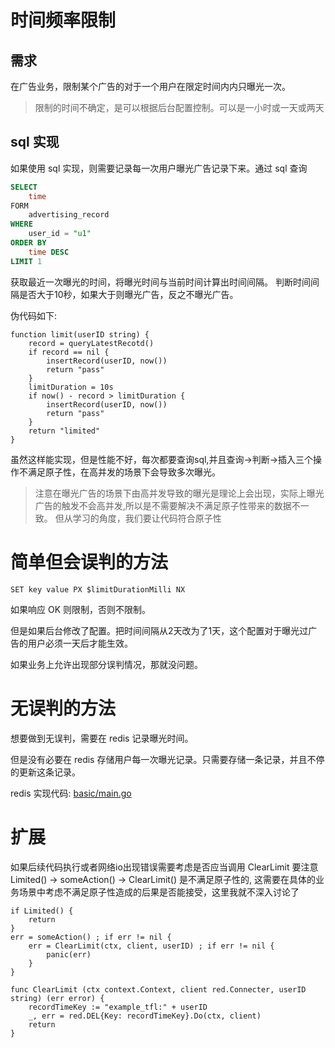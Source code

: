# 时间频率限制

## 需求

在广告业务，限制某个广告的对于一个用户在限定时间内内只曝光一次。

>  限制的时间不确定，是可以根据后台配置控制。可以是一小时或一天或两天

## sql 实现

如果使用 sql 实现，则需要记录每一次用户曝光广告记录下来。通过 sql 查询

```sql
SELECT 
    time 
FORM
    advertising_record
WHERE 
    user_id = "u1"
ORDER BY
    time DESC 
LIMIT 1
``` 

获取最近一次曝光的时间，将曝光时间与当前时间计算出时间间隔。
判断时间间隔是否大于10秒，如果大于则曝光广告，反之不曝光广告。


伪代码如下:

```
function limit(userID string) {
    record = queryLatestRecotd()
    if record == nil {
        insertRecord(userID, now())
        return "pass"
    }
    limitDuration = 10s
    if now() - record > limitDuration {
        insertRecord(userID, now())
        return "pass"
    }
    return "limited"
}
```

虽然这样能实现，但是性能不好，每次都要查询sql,并且查询->判断->插入三个操作不满足原子性，在高并发的场景下会导致多次曝光。

> 注意在曝光广告的场景下由高并发导致的曝光是理论上会出现，实际上曝光广告的触发不会高并发,所以是不需要解决不满足原子性带来的数据不一致。
> 但从学习的角度，我们要让代码符合原子性


# 简单但会误判的方法

`SET key value PX $limitDurationMilli NX`

如果响应 OK 则限制，否则不限制。

但是如果后台修改了配置。把时间间隔从2天改为了1天，这个配置对于曝光过广告的用户必须一天后才能生效。

如果业务上允许出现部分误判情况，那就没问题。   


# 无误判的方法

想要做到无误判，需要在 redis 记录曝光时间。

但是没有必要在 redis 存储用户每一次曝光记录。只需要存储一条记录，并且不停的更新这条记录。

redis 实现代码: [basic/main.go](./basic/main.go)

# 扩展

如果后续代码执行或者网络io出现错误需要考虑是否应当调用 ClearLimit 
要注意 Limited() -> someAction() -> ClearLimit() 是不满足原子性的,
这需要在具体的业务场景中考虑不满足原子性造成的后果是否能接受，这里我就不深入讨论了
```
if Limited() {
    return
}
err = someAction() ; if err != nil {
    err = ClearLimit(ctx, client, userID) ; if err != nil {
        panic(err)
    }
}

func ClearLimit (ctx context.Context, client red.Connecter, userID string) (err error) {
	recordTimeKey := "example_tfl:" + userID
	_, err = red.DEL{Key: recordTimeKey}.Do(ctx, client)
	return
}
```